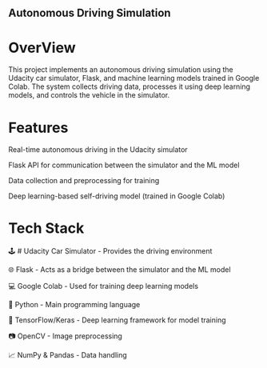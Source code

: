 ## Autonomous Driving Simulation
# OverView
This project implements an autonomous driving simulation using the Udacity car simulator, Flask, and machine learning models trained in Google Colab. The system collects driving data, processes it using deep learning models, and controls the vehicle in the simulator.

# Features

Real-time autonomous driving in the Udacity simulator

Flask API for communication between the simulator and the ML model

Data collection and preprocessing for training

Deep learning-based self-driving model (trained in Google Colab)

# Tech Stack

🕹 # Udacity Car Simulator - Provides the driving environment

🌐 Flask - Acts as a bridge between the simulator and the ML model

💻 Google Colab - Used for training deep learning models

🐍 Python - Main programming language

🔬 TensorFlow/Keras - Deep learning framework for model training

📷 OpenCV - Image preprocessing

📈 NumPy & Pandas - Data handling
